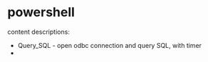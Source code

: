 # powershell
content descriptions:

* Query_SQL                - open odbc connection and query SQL, with timer
* 
